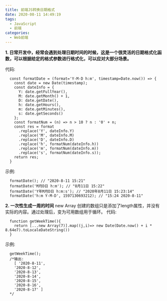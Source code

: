 ```yaml
---
title: 前端JS转换日期格式
date: 2020-08-11 14:49:19
tags: 
  - JavaScript
  - 前端
categories:
  - Web前端
---
```

**1. 日常开发中，经常会遇到处理日期时间的时候，这是一个很灵活的日期格式化函数，可以根据给定的格式参数进行格式化，可以应对大部分场景。**

代码:
```JS
  const formatDate = (format='Y-M-D h:m', timestamp=Date.now()) => {
    const date = new Date(timestamp);
    const dateInfo = {
      Y: date.getFullYear(),
      M: date.getMonth() + 1,
      D: date.getDate(),
      h: date.getHours(),
      m: date.getMinutes(),
      s: date.getSeconds()
    };
    const formatNum = (n) => n > 10 ? n : '0' + n;
    const res = format
      .replace('Y', dateInfo.Y)
      .replace('M', dateInfo.M)
      .replace('D', dateInfo.D)
      .replace('h', formatNum(dateInfo.h))
      .replace('m', formatNum(dateInfo.m))
      .replace('s', formatNum(dateInfo.s));
    return res;
  }
```
示例:
```JS
  formatDate(); // "2020-8-11 15:21"
  formatDate('M月D日 h:m'); // "8月11日 15:22"
  formatDate('Y年M月D日 h:m:s'); // "2020年8月11日 15:23:14"
  formatDate('h:m Y-M-D', 1597130693212); // "15:24 2020-8-11"
```

**2. 一次性生成一周的时间**
new Array 创建的数组只是添加了length属性，并没有实际的内容。通过处理后，变为可用数组用于循环。
代码:
```JS
  function getWeekTime(){
    return [...new Array(7)].map((j,i)=> new Date(Date.now() + i * 8.64e7).toLocaleDateString())
  }
```

示例:
```JS
  getWeekTime();
  /*输出:
    [ '2020-8-11',
    '2020-8-12',
    '2020-8-13',
    '2020-8-14',
    '2020-8-15',
    '2020-8-16',
    '2020-8-17' ]
  */
```